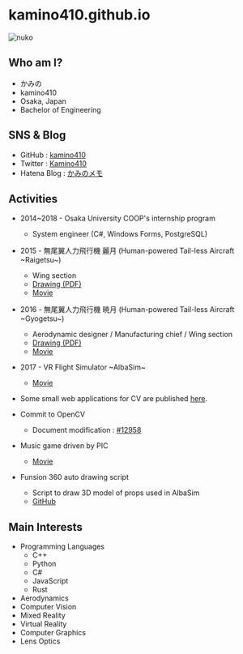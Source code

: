 # kamino410.github.io

![nuko](https://pbs.twimg.com/profile_images/835859818162245633/T14PAg4L_200x200.jpg)

## Who am I?
* かみの
* kamino410
* Osaka, Japan
* Bachelor of Engineering

## SNS & Blog
* GitHub : [kamino410](https://github.com/kamino410)
* Twitter : [Kamino410](https://twitter.com/Kamino410)
* Hatena Blog : [かみのメモ](https://kamino.hatenablog.com/archive)

## Activities
* 2014~2018 - Osaka University COOP's internship program
  * System engineer (C#, Windows Forms, PostgreSQL)
* 2015 - 無尾翼人力飛行機 麗月 (Human-powered Tail-less Aircraft \~Raigetsu\~)
  * Wing section
  * [Drawing (PDF)](https://drive.google.com/file/d/0B9IxzHX0crEOVjMxSm1FLWZ5cU0/view)
  * [Movie](https://www.youtube.com/watch?v=fePjS_SkKoM)
* 2016 - 無尾翼人力飛行機 暁月 (Human-powered Tail-less Aircraft \~Gyogetsu\~)
  * Aerodynamic designer / Manufacturing chief / Wing section
  * [Drawing (PDF)](https://drive.google.com/file/d/0B9IxzHX0crEOTlZ0bXZsMGlYTjQ/view)
  * [Movie](https://www.youtube.com/watch?v=4WSvJkH92DI)
* 2017 - VR Flight Simulator \~AlbaSim\~
  * [Movie](https://www.youtube.com/watch?v=gkGf1dIYQEk)


* Some small web applications for CV are published [here](https://kamino410.github.io/cv-snippets/).
* Commit to OpenCV
  * Document modification : [#12958](https://github.com/opencv/opencv/pull/12958)
* Music game driven by PIC
  * [Movie](https://youtu.be/qOXjCnSWSkk)
* Funsion 360 auto drawing script
  * Script to draw 3D model of props used in AlbaSim
  * [GitHub](https://github.com/kamino410/FusionScripts)

## Main Interests
* Programming Languages
  * C++
  * Python
  * C#
  * JavaScript
  * Rust
* Aerodynamics
* Computer Vision
* Mixed Reality
* Virtual Reality
* Computer Graphics
* Lens Optics

<script src="/analytics.js"></script>
